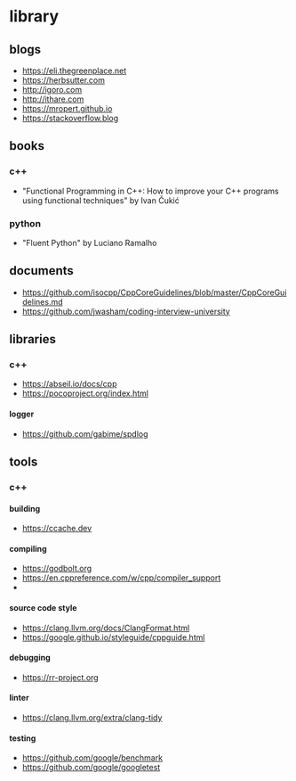 # library

## blogs

- https://eli.thegreenplace.net
- https://herbsutter.com
- http://igoro.com
- http://ithare.com
- https://mropert.github.io
- https://stackoverflow.blog

## books

### c++

- "Functional Programming in C++: How to improve your C++ programs using functional techniques" by Ivan Čukić

### python

- "Fluent Python" by Luciano Ramalho

## documents

- https://github.com/isocpp/CppCoreGuidelines/blob/master/CppCoreGuidelines.md
- https://github.com/jwasham/coding-interview-university

## libraries

### c++

- https://abseil.io/docs/cpp
- https://pocoproject.org/index.html

#### logger

- https://github.com/gabime/spdlog

## tools

### c++

#### building

- https://ccache.dev

#### compiling

- https://godbolt.org
- https://en.cppreference.com/w/cpp/compiler_support
- 
#### source code style

- https://clang.llvm.org/docs/ClangFormat.html
- https://google.github.io/styleguide/cppguide.html

#### debugging

- https://rr-project.org

#### linter

- https://clang.llvm.org/extra/clang-tidy

#### testing

- https://github.com/google/benchmark
- https://github.com/google/googletest
